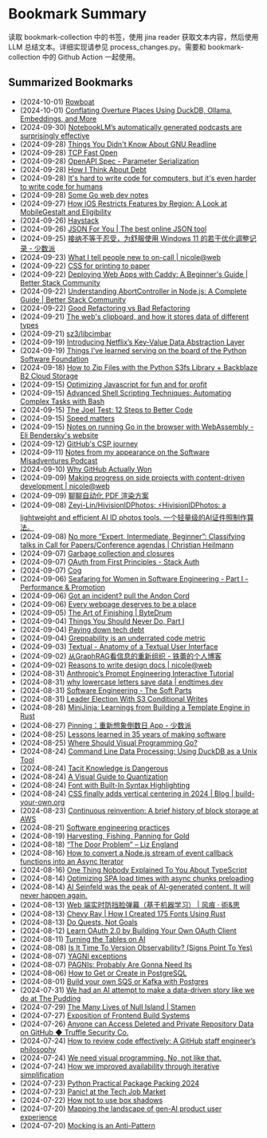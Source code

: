 # Bookmark Summary 
读取 bookmark-collection 中的书签，使用 jina reader 获取文本内容，然后使用 LLM 总结文本。详细实现请参见 process_changes.py。需要和 bookmark-collection 中的 Github Action 一起使用。
    
## Summarized Bookmarks
- (2024-10-01) [Rowboat](202410/2024-10-01-rowboat.md)
- (2024-10-01) [Conflating Overture Places Using DuckDB, Ollama, Embeddings, and More](202410/2024-10-01-conflating-overture-places-using-duckdb%2C-ollama%2C-embeddings%2C-and-more.md)
- (2024-09-30) [NotebookLM’s automatically generated podcasts are surprisingly effective](202410/2024-09-30-notebooklm%E2%80%99s-automatically-generated-podcasts-are-surprisingly-effective.md)
- (2024-09-28) [Things You Didn't Know About GNU Readline](202410/2024-09-28-things-you-didn%27t-know-about-gnu-readline.md)
- (2024-09-28) [TCP Fast Open](202410/2024-09-28-tcp-fast-open.md)
- (2024-09-28) [OpenAPI Spec - Parameter Serialization](202410/2024-09-28-openapi-spec---parameter-serialization.md)
- (2024-09-28) [How I Think About Debt](202410/2024-09-28-how-i-think-about-debt.md)
- (2024-09-28) [It's hard to write code for computers, but it's even harder to write code for humans](202410/2024-09-28-it%27s-hard-to-write-code-for-computers%2C-but-it%27s-even-harder-to-write-code-for-humans.md)
- (2024-09-28) [Some Go web dev notes](202410/2024-09-28-some-go-web-dev-notes.md)
- (2024-09-27) [How iOS Restricts Features by Region: A Look at MobileGestalt and Eligibility](202410/2024-09-27-how-ios-restricts-features-by-region-a-look-at-mobilegestalt-and-eligibility.md)
- (2024-09-26) [Haystack](202410/2024-09-26-haystack.md)
- (2024-09-26) [JSON For You | The best online JSON tool](202410/2024-09-26-json-for-you-the-best-online-json-tool.md)
- (2024-09-25) [接纳不等于忍受，为舒服使用 Windows 11 的若干优化调整记录 - 少数派](202410/2024-09-25-%E6%8E%A5%E7%BA%B3%E4%B8%8D%E7%AD%89%E4%BA%8E%E5%BF%8D%E5%8F%97%EF%BC%8C%E4%B8%BA%E8%88%92%E6%9C%8D%E4%BD%BF%E7%94%A8-windows-11-%E7%9A%84%E8%8B%A5%E5%B9%B2%E4%BC%98%E5%8C%96%E8%B0%83%E6%95%B4%E8%AE%B0%E5%BD%95---%E5%B0%91%E6%95%B0%E6%B4%BE.md)
- (2024-09-23) [What I tell people new to on-call | nicole@web](202410/2024-09-23-what-i-tell-people-new-to-on-call-nicole%40web.md)
- (2024-09-22) [CSS for printing to paper](202410/2024-09-22-css-for-printing-to-paper.md)
- (2024-09-22) [Deploying Web Apps with Caddy: A Beginner's Guide | Better Stack Community](202410/2024-09-22-deploying-web-apps-with-caddy-a-beginner%27s-guide-better-stack-community.md)
- (2024-09-22) [Understanding AbortController in Node.js: A Complete Guide | Better Stack Community](202410/2024-09-22-understanding-abortcontroller-in-node.js-a-complete-guide-better-stack-community.md)
- (2024-09-22) [Good Refactoring vs Bad Refactoring](202410/2024-09-22-good-refactoring-vs-bad-refactoring.md)
- (2024-09-21) [The web's clipboard, and how it stores data of different types](202410/2024-09-21-the-web%27s-clipboard%2C-and-how-it-stores-data-of-different-types.md)
- (2024-09-21) [sz3/libcimbar](202410/2024-09-21-sz3-libcimbar.md)
- (2024-09-19) [Introducing Netflix’s Key-Value Data Abstraction Layer](202410/2024-09-19-introducing-netflix%E2%80%99s-key-value-data-abstraction-layer.md)
- (2024-09-19) [Things I’ve learned serving on the board of the Python Software Foundation](202410/2024-09-19-things-i%E2%80%99ve-learned-serving-on-the-board-of-the-python-software-foundation.md)
- (2024-09-18) [How to Zip Files with the Python S3fs Library + Backblaze B2 Cloud Storage](202410/2024-09-18-how-to-zip-files-with-the-python-s3fs-library-%2B-backblaze-b2-cloud-storage.md)
- (2024-09-15) [Optimizing Javascript for fun and for profit](202410/2024-09-15-optimizing-javascript-for-fun-and-for-profit.md)
- (2024-09-15) [Advanced Shell Scripting Techniques: Automating Complex Tasks with Bash](202410/2024-09-15-advanced-shell-scripting-techniques-automating-complex-tasks-with-bash.md)
- (2024-09-15) [The Joel Test: 12 Steps to Better Code](202410/2024-09-15-the-joel-test-12-steps-to-better-code.md)
- (2024-09-15) [Speed matters](202410/2024-09-15-speed-matters.md)
- (2024-09-15) [Notes on running Go in the browser with WebAssembly - Eli Bendersky's website](202410/2024-09-15-notes-on-running-go-in-the-browser-with-webassembly---eli-bendersky%27s-website.md)
- (2024-09-12) [GitHub's CSP journey](202410/2024-09-12-github%27s-csp-journey.md)
- (2024-09-11) [Notes from my appearance on the Software Misadventures Podcast](202410/2024-09-11-notes-from-my-appearance-on-the-software-misadventures-podcast.md)
- (2024-09-10) [Why GitHub Actually Won](202410/2024-09-10-why-github-actually-won.md)
- (2024-09-09) [Making progress on side projects with content-driven development | nicole@web](202410/2024-09-09-making-progress-on-side-projects-with-content-driven-development-nicole%40web.md)
- (2024-09-09) [聊聊自动化 PDF 渲染方案](202410/2024-09-09-%E8%81%8A%E8%81%8A%E8%87%AA%E5%8A%A8%E5%8C%96-pdf-%E6%B8%B2%E6%9F%93%E6%96%B9%E6%A1%88.md)
- (2024-09-08) [Zeyi-Lin/HivisionIDPhotos: ⚡️HivisionIDPhotos: a lightweight and efficient AI ID photos tools. 一个轻量级的AI证件照制作算法。](202410/2024-09-08-zeyi-lin-hivisionidphotos-%E2%9A%A1%EF%B8%8Fhivisionidphotos-a-lightweight-and-efficient-ai-id-photos-tools.-%E4%B8%80%E4%B8%AA%E8%BD%BB%E9%87%8F%E7%BA%A7%E7%9A%84ai%E8%AF%81%E4%BB%B6%E7%85%A7%E5%88%B6%E4%BD%9C%E7%AE%97%E6%B3%95%E3%80%82.md)
- (2024-09-08) [No more “Expert, Intermediate, Beginner”: Classifying talks in Call for Papers/Conference agendas | Christian Heilmann](202410/2024-09-08-no-more-%E2%80%9Cexpert%2C-intermediate%2C-beginner%E2%80%9D-classifying-talks-in-call-for-papers-conference-agendas-christian-heilmann.md)
- (2024-09-07) [Garbage collection and closures](202410/2024-09-07-garbage-collection-and-closures.md)
- (2024-09-07) [OAuth from First Principles - Stack Auth](202410/2024-09-07-oauth-from-first-principles---stack-auth.md)
- (2024-09-07) [Cog](202410/2024-09-07-cog.md)
- (2024-09-06) [Seafaring for Women in Software Engineering - Part I - Performance & Promotion](202410/2024-09-06-seafaring-for-women-in-software-engineering---part-i---performance-%26-promotion.md)
- (2024-09-06) [Got an incident? pull the Andon Cord](202410/2024-09-06-got-an-incident-pull-the-andon-cord.md)
- (2024-09-06) [Every webpage deserves to be a place](202410/2024-09-06-every-webpage-deserves-to-be-a-place.md)
- (2024-09-05) [The Art of Finishing | ByteDrum](202410/2024-09-05-the-art-of-finishing-bytedrum.md)
- (2024-09-04) [Things You Should Never Do, Part I](202410/2024-09-04-things-you-should-never-do%2C-part-i.md)
- (2024-09-04) [Paying down tech debt](202410/2024-09-04-paying-down-tech-debt.md)
- (2024-09-04) [Greppability is an underrated code metric](202410/2024-09-04-greppability-is-an-underrated-code-metric.md)
- (2024-09-03) [Textual - Anatomy of a Textual User Interface](202410/2024-09-03-textual---anatomy-of-a-textual-user-interface.md)
- (2024-09-02) [从GraphRAG看信息的重新组织 - 铁蕾的个人博客](202410/2024-09-02-%E4%BB%8Egraphrag%E7%9C%8B%E4%BF%A1%E6%81%AF%E7%9A%84%E9%87%8D%E6%96%B0%E7%BB%84%E7%BB%87---%E9%93%81%E8%95%BE%E7%9A%84%E4%B8%AA%E4%BA%BA%E5%8D%9A%E5%AE%A2.md)
- (2024-09-02) [Reasons to write design docs | nicole@web](202410/2024-09-02-reasons-to-write-design-docs-nicole%40web.md)
- (2024-08-31) [Anthropic’s Prompt Engineering Interactive Tutorial](202410/2024-08-31-anthropic%E2%80%99s-prompt-engineering-interactive-tutorial.md)
- (2024-08-31) [why lowercase letters save data | endtimes.dev](202410/2024-08-31-why-lowercase-letters-save-data-endtimes.dev.md)
- (2024-08-31) [Software Engineering - The Soft Parts](202410/2024-08-31-software-engineering---the-soft-parts.md)
- (2024-08-31) [Leader Election With S3 Conditional Writes](202410/2024-08-31-leader-election-with-s3-conditional-writes.md)
- (2024-08-28) [MiniJinja: Learnings from Building a Template Engine in Rust](202410/2024-08-28-minijinja-learnings-from-building-a-template-engine-in-rust.md)
- (2024-08-27) [Pinning：重新想象倒数日 App - 少数派](202410/2024-08-27-pinning%EF%BC%9A%E9%87%8D%E6%96%B0%E6%83%B3%E8%B1%A1%E5%80%92%E6%95%B0%E6%97%A5-app---%E5%B0%91%E6%95%B0%E6%B4%BE.md)
- (2024-08-25) [Lessons learned in 35 years of making software](202410/2024-08-25-lessons-learned-in-35-years-of-making-software.md)
- (2024-08-25) [Where Should Visual Programming Go?](202410/2024-08-25-where-should-visual-programming-go.md)
- (2024-08-24) [Command Line Data Processing: Using DuckDB as a Unix Tool](202410/2024-08-24-command-line-data-processing-using-duckdb-as-a-unix-tool.md)
- (2024-08-24) [Tacit Knowledge is Dangerous](202410/2024-08-24-tacit-knowledge-is-dangerous.md)
- (2024-08-24) [A Visual Guide to Quantization](202410/2024-08-24-a-visual-guide-to-quantization.md)
- (2024-08-24) [Font with Built-In Syntax Highlighting](202410/2024-08-24-font-with-built-in-syntax-highlighting.md)
- (2024-08-24) [CSS finally adds vertical centering in 2024 | Blog | build-your-own.org](202410/2024-08-24-css-finally-adds-vertical-centering-in-2024-blog-build-your-own.org.md)
- (2024-08-23) [Continuous reinvention: A brief history of block storage at AWS](202410/2024-08-23-continuous-reinvention-a-brief-history-of-block-storage-at-aws.md)
- (2024-08-21) [Software engineering practices](202410/2024-08-21-software-engineering-practices.md)
- (2024-08-19) [Harvesting, Fishing, Panning for Gold](202410/2024-08-19-harvesting%2C-fishing%2C-panning-for-gold.md)
- (2024-08-18) [“The Door Problem” – Liz England](202410/2024-08-18-%E2%80%9Cthe-door-problem%E2%80%9D-%E2%80%93-liz-england.md)
- (2024-08-16) [How to convert a Node.js stream of event callback functions into an Async Iterator](202410/2024-08-16-how-to-convert-a-node.js-stream-of-event-callback-functions-into-an-async-iterator.md)
- (2024-08-16) [One Thing Nobody Explained To You About TypeScript](202410/2024-08-16-one-thing-nobody-explained-to-you-about-typescript.md)
- (2024-08-14) [Optimizing SPA load times with async chunks preloading](202410/2024-08-14-optimizing-spa-load-times-with-async-chunks-preloading.md)
- (2024-08-14) [AI Seinfeld was the peak of AI-generated content. It will never happen again.](202410/2024-08-14-ai-seinfeld-was-the-peak-of-ai-generated-content.-it-will-never-happen-again..md)
- (2024-08-13) [Web 端实时防挡脸弹幕（基于机器学习） | 风痕 · 術&思](202410/2024-08-13-web-%E7%AB%AF%E5%AE%9E%E6%97%B6%E9%98%B2%E6%8C%A1%E8%84%B8%E5%BC%B9%E5%B9%95%EF%BC%88%E5%9F%BA%E4%BA%8E%E6%9C%BA%E5%99%A8%E5%AD%A6%E4%B9%A0%EF%BC%89-%E9%A3%8E%E7%97%95-%C2%B7-%E8%A1%93%26%E6%80%9D.md)
- (2024-08-13) [Chevy Ray | How I Created 175 Fonts Using Rust](202410/2024-08-13-chevy-ray-how-i-created-175-fonts-using-rust.md)
- (2024-08-13) [Do Quests, Not Goals](202410/2024-08-13-do-quests%2C-not-goals.md)
- (2024-08-12) [Learn OAuth 2.0 by Building Your Own OAuth Client](202410/2024-08-12-learn-oauth-2.0-by-building-your-own-oauth-client.md)
- (2024-08-11) [Turning the Tables on AI](202410/2024-08-11-turning-the-tables-on-ai.md)
- (2024-08-08) [Is It Time To Version Observability? (Signs Point To Yes)](202410/2024-08-08-is-it-time-to-version-observability-%28signs-point-to-yes%29.md)
- (2024-08-07) [YAGNI exceptions](202410/2024-08-07-yagni-exceptions.md)
- (2024-08-07) [PAGNIs: Probably Are Gonna Need Its](202410/2024-08-07-pagnis-probably-are-gonna-need-its.md)
- (2024-08-06) [How to Get or Create in PostgreSQL](202410/2024-08-06-how-to-get-or-create-in-postgresql.md)
- (2024-08-01) [Build your own SQS or Kafka with Postgres](202410/2024-08-01-build-your-own-sqs-or-kafka-with-postgres.md)
- (2024-07-31) [We had an AI attempt to make a data-driven story like we do at The Pudding](202410/2024-07-31-we-had-an-ai-attempt-to-make-a-data-driven-story-like-we-do-at-the-pudding.md)
- (2024-07-29) [The Many Lives of Null Island | Stamen](202410/2024-07-29-the-many-lives-of-null-island-stamen.md)
- (2024-07-27) [Exposition of Frontend Build Systems](202410/2024-07-27-exposition-of-frontend-build-systems.md)
- (2024-07-26) [Anyone can Access Deleted and Private Repository Data on GitHub ◆ Truffle Security Co.](202410/2024-07-26-anyone-can-access-deleted-and-private-repository-data-on-github-%E2%97%86-truffle-security-co..md)
- (2024-07-24) [How to review code effectively: A GitHub staff engineer’s philosophy](202410/2024-07-24-how-to-review-code-effectively-a-github-staff-engineer%E2%80%99s-philosophy.md)
- (2024-07-24) [We need visual programming. No, not like that.](202410/2024-07-24-we-need-visual-programming.-no%2C-not-like-that..md)
- (2024-07-24) [How we improved availability through iterative simplification](202410/2024-07-24-how-we-improved-availability-through-iterative-simplification.md)
- (2024-07-23) [Python Practical Package Packing 2024](202410/2024-07-23-python-practical-package-packing-2024.md)
- (2024-07-23) [Panic! at the Tech Job Market](202410/2024-07-23-panic%21-at-the-tech-job-market.md)
- (2024-07-22) [How not to use box shadows](202410/2024-07-22-how-not-to-use-box-shadows.md)
- (2024-07-20) [Mapping the landscape of gen-AI product user experience](202410/2024-07-20-mapping-the-landscape-of-gen-ai-product-user-experience.md)
- (2024-07-20) [Mocking is an Anti-Pattern](202410/2024-07-20-mocking-is-an-anti-pattern.md)
